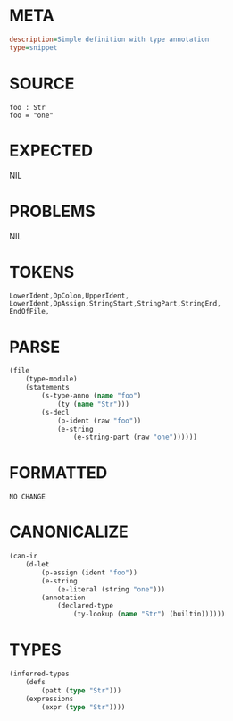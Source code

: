 # META
~~~ini
description=Simple definition with type annotation
type=snippet
~~~
# SOURCE
~~~roc
foo : Str
foo = "one"
~~~
# EXPECTED
NIL
# PROBLEMS
NIL
# TOKENS
~~~zig
LowerIdent,OpColon,UpperIdent,
LowerIdent,OpAssign,StringStart,StringPart,StringEnd,
EndOfFile,
~~~
# PARSE
~~~clojure
(file
	(type-module)
	(statements
		(s-type-anno (name "foo")
			(ty (name "Str")))
		(s-decl
			(p-ident (raw "foo"))
			(e-string
				(e-string-part (raw "one"))))))
~~~
# FORMATTED
~~~roc
NO CHANGE
~~~
# CANONICALIZE
~~~clojure
(can-ir
	(d-let
		(p-assign (ident "foo"))
		(e-string
			(e-literal (string "one")))
		(annotation
			(declared-type
				(ty-lookup (name "Str") (builtin))))))
~~~
# TYPES
~~~clojure
(inferred-types
	(defs
		(patt (type "Str")))
	(expressions
		(expr (type "Str"))))
~~~
